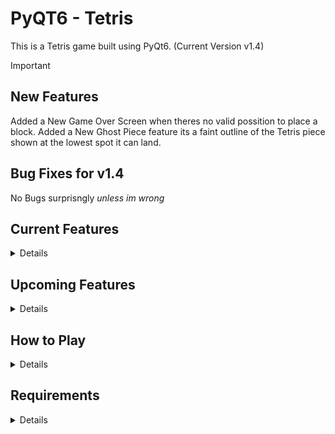 # PyQT6 - Tetris
This is a Tetris game built using PyQt6. 
(Current Version v1.4)

> [!IMPORTANT]
> ## New Features
> Added a New Game Over Screen when theres no valid possition to place a block.
> Added a New Ghost Piece feature its a faint outline of the Tetris piece shown at the lowest spot it can land.
>
> ## Bug Fixes for v1.4
> No Bugs surprisngly *unless im wrong*





## Current Features
<details>
  
- Tetris gameplay with random block drops
- Smooth block movement and rotation
- Simple scoring system
- JUST ONE BLOCK COLOR! RED :D (will be changed it future versions lol)
</details>

## Upcoming Features
<details>

- ~~Game Over screen.~~ 
- An Actual Main menu.
- Actual UI with good looking visuals and animations just like tetris.
- High score tracking and possibly a leaderboard.
- Pause/resume button during gameplay.
- Score to see how many lines you've completed.
- Different colours for the blocks like green and yellow.
- MUSIC!
- Adding more speed with progression (the higher score you get the faster it gets.)
- ~~Ghost piece (faint outline of the Tetris piece shown at the lowest spot it can land.)~~
</details>


## How to Play
<details>

- Use arrow keys to move and rotate blocks and spacebar to speed thru it. 
- Clear lines to earn points!
- Try to keep the blocks from reaching the top.
</details>

## Requirements
<details>

- Python 3.x
- PyQt6
</details>